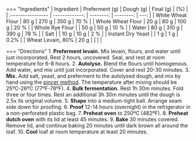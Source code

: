 === "Ingredients"
    | Ingredient        | Preferment (g) | Dough (g) | Final (g) |  (%) |
    | :---------------- | -------------: | --------: | --------: | ---: |
    | White Wheat Flour |           80 g |     270 g |     350 g | 70 % |
    | Whole Wheat Flour |           20 g |      80 g |     100 g | 20 % |
    | Whole Rye Flour   |                |      50 g |      50 g | 10 % |
    | Water             |           80 g |     310 g |     390 g | 78 % |
    | Salt              |                |      10 g |      10 g |  2 % |
    | Instant Dry Yeast |                |       1 g |       1 g | 0.2% |
    | Wheat Levain, 80% |           20 g |           |           |      |

=== "Directions"
    1. **Preferment levain.** Mix levain, flours, and water until just incorporated. Rest 2 hours, uncovered. Seal, and rest at room temperature for 6-8 hours.
    2. **Autolyse.** Blend the flours until homogenous. Add water, and mix until just incorporated. Cover and rest 20-30 minutes.
    3. **Mix.** Add salt, yeast, and preferment to the autolysed dough, and mix by hand using the [pincer method](https://www.youtube.com/watch?v=HoY7CPw0E1s). The temperature after mixing should be 25ºC-26ºC (77ºF-78ºF).
    4. **Bulk fermentation.** Rest 1h 30m minutes. Fold three or four times. Rest an additional 3h 30m minutes until the dough is 2.5x its original volume.
    5. **Shape** into a medium-tight ball. Arrange seam side down for proofing.
    6. **Proof** 12-14 hours (overnight) in the refrigerator in a non-perforated plastic bag.
    7. **Preheat oven** to 250ºC (482ºF).
    8.  **Preheat dutch oven** with its lid at least 45 minutes.
    9.  **Bake** 30 minutes covered. Remove lid, and continue baking 20 minutes until dark brown all around the loaf.
    10. **Cool** loaf at room temperature at least 20 minutes.


[^forkish_flour]:
    {{ cite.forkish_flour_water_salt_yeast }} 140-3.

